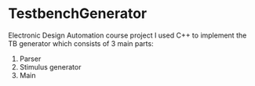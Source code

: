 # TestbenchGenerator

Electronic Design Automation course project
I used C++ to implement the TB generator which consists of 3 main parts:
1. Parser
2. Stimulus generator
3. Main
